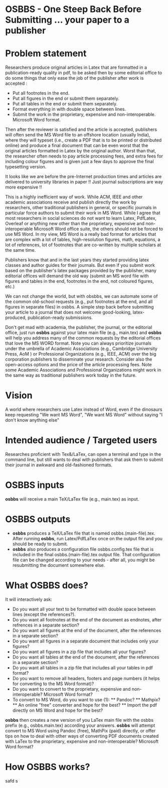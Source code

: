 # OSBBS - One Steep Back Before Submitting ... your paper to a publisher 

# Problem statement
Researchers produce original articles in Latex that are formatted in a publication-ready quality in pdf,  to be asked then by some editorial office to do some things that only ease the job of the publisher after work is accepted : 
* Put all footnotes in the end.
* Put all figures in the end or submit them separately.  
* Put all tables in the end or submit them separately.
* Format everything in with double space between lines. 
* Submit the work in the proprietary, expensive and non-interoperable. Microsoft Word format.  
  
Then after the reviewer is satisfied and the article is accepted, publishers will often send the MS Word file to an offshore location (usually India),
where they will typeset (i.e., create a PDF that is to be printed or distributed online) and produce a final document 
that can be even worst that the original articles formatted in Latex by the original author.  Worst than that, the researcher often needs to pay article processing fees, and extra fees for including colour figures and is given just a few days to approve the final typesetting version. 

It looks like we are before the pre-Internet production times and articles are delivered to university libraries in paper !!  Just journal subscriptions are way more expensive !! 

This is a highly inefficient way of work. While ACM, IEEE and other academic associations receive and publish directly the work by researchers, other traditional publishers in general, 
or specific journals in particular force authors to submit their work in MS Word. While I agree that most researchers in social sciences do not want to learn Latex, PdfLatex, Overleaf or anything new other than the proprietary, expensive and non-interoperable Microsoft Word office suite, the others should not be forced to use MS Word. In my view, MS Word is a really bad format for articles that are complex with a lot of tables, high-resolution figures, math, equations,  a lot of references, lot of footnotes that are co-written by multiple scholars at the same time. 

Publishers know that and in the last years they started providing latex classes and author guides for their journals. But even if you submit work based on the publisher's latex packages provided by the publisher, many  editorial offices will demand the old way (submit an MS word file with figures and tables in the end, footnotes in the end, not coloured figures, etc.) 

We can not change the world, but with obsbbs, we can automate some of the common old-school requests (e.g., put footnotes at the end, and all figures in separate files) in osbbs. A simple 
step back before submitting your article to a journal that does not welcome good-looking, latex-produced, publication-ready submissions. 

Don't get mad with academia, the publisher, the journal, or the editorial office, just run **osbbs** against your latex main file (e.g., main.tex) and **osbbs** will help you address many of the common requests by the editorial offices that love the MS WORD format.  Note you can always prioritize journals under the umbrella of Academic Associations (e.g., Cambridge University Press, AoM ) or Professional Organizations (e.g., IEEE, ACM) over the big corporation publishers to disseminate your research. Consider also the open-access options and the price of the article processing fees. Note some Academic Associations and Professional Organizations might work in the same way as traditional publishers work today in the future. 

# Vision

A world where researchers use Latex instead of Word, even if the dinosaurs keep requesting "We want MS Word", "We want MS Word" without saying  "I don't know anything else"  

# Intended audience / Targeted users 

Researches proficient with Tex&/LaTex, can open a terminal and type in the command line, but still wants to deal with publishers that ask them to submit their journal in awkward and old-fashioned formats.  
# OSBBS inputs 

**osbbs** will receive a main TeX/LaTex file (e.g., main.tex) as input. 

# OSBBS outputs 
- **osbbs**  produces a TeX/LaTex file that is named osbbs.(main-file).tex. After running **osbbs**, run Latex/PdfLaTex once on the output file and you should be ready to submit.
- **osbbs** also produces a configuration file osbbs.config.tex file that is included in the final osbbs.(main-file).tex output file. That configuration file can be changed according to your needs - after all, you might be resubmitting the document somewhere else. 

# What OSBBS does? 

It will interactively ask: 

* Do you want all your text to be formatted with double space between lines (except the references?). 
* Do you want all footnotes at the end of the document as endnotes, after refrences in a separate section? 
* Do you want all figures at the end of the document, after the references in a separate section? 
* Do you want all figures in a separate document that includes only your figures?
* Do you want all figures in a zip file that includes all your figures? 
* Do you want all tables at the end of the document, after the references in a separate section?
* Do you want all tables in a zip file that includes all your tables in pdf format? 
* Do you want to remove all headers, footers and page numbers (it helps for converting to the MS Word format)? 
* Do you want to convert to the proprietary, expensive and non-interoperable? Microsoft Word format?
* To convert to MS Word, do you want to use (1):
** Pandoc?
** Mathpix?
** An online "free" converter and hope for the best?
** Import the pdf directly on MS Word and hope for the best? 

**osbbs**  then creates a new version of you LaTex main file with the  osbbs prefix (e.g., osbbs.main.tex) according your answers. 
**osbbs**  will attempt convert to MS Word using Pandoc (free), MathPix (paid)  directly, or offer tips on how to deal with other ways of converting PDF documents
created with LaTex to the proprietary, expensive and non-interoperable? Microsoft Word format?


# How OSBBS works?
safd s

